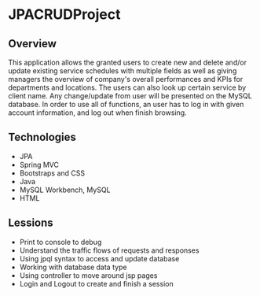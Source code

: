 # JPACRUDProject
## Overview
This application allows the granted users to create new and delete and/or update existing service schedules with multiple fields as well as giving managers the overview of company's overall performances and KPIs for departments and locations. The users can also look up certain service by client name. Any change/update from user will be presented on the MySQL database.
In order to use all of functions, an user has to log in with given account information, and log out when finish browsing.

## Technologies
 - JPA
 - Spring MVC
 - Bootstraps and CSS
 - Java
 - MySQL Workbench, MySQL
 - HTML

## Lessions
 - Print to console to debug
 - Understand the traffic flows of requests and responses
 - Using jpql syntax to access and update database
 - Working with database data type
 - Using controller to move around jsp pages
 - Login and Logout to create and finish a session
